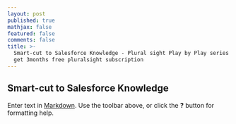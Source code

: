 ```yaml
---
layout: post
published: true
mathjax: false
featured: false
comments: false
title: >-
  Smart-cut to Salesforce Knowledge - Plural sight Play by Play series + Way to
  get 3months free pluralsight subscription
---
```

## Smart-cut to Salesforce Knowledge


Enter text in [Markdown](http://daringfireball.net/projects/markdown/). Use the toolbar above, or click the **?** button for formatting help.
